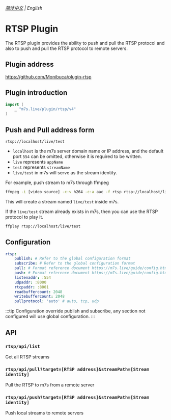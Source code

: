 _[简体中文](https://github.com/Monibuca/plugin-rtsp/README.md) | English_
# RTSP Plugin

The RTSP plugin provides the ability to push and pull the RTSP protocol and also to push and pull the RTSP protocol to remote servers.

## Plugin address

https://github.com/Monibuca/plugin-rtsp

## Plugin introduction

```go
import (
    _ "m7s.live/plugin/rtsp/v4"
)
```

## Push and Pull address form

```
rtsp://localhost/live/test
```
- `localhost` is the m7s server domain name or IP address, and the default port `554` can be omitted, otherwise it is required to be written.
- `live` represents `appName`
- `test` represents `streamName`
- `live/test` in m7s will serve as the stream identity.

For example, push stream to m7s through ffmpeg

```bash
ffmpeg -i [video source] -c:v h264 -c:a aac -f rtsp rtsp://localhost/live/test
```

This will create a stream named `live/test` inside m7s.

If the `live/test` stream already exists in m7s, then you can use the RTSP protocol to play it.

```bash
ffplay rtsp://localhost/live/test
```

## Configuration

```yaml
rtsp:
    publish: # Refer to the global configuration format
    subscribe: # Refer to the global configuration format
    pull: # Format reference document https://m7s.live/guide/config.html#%E6%8F%92%E4%BB%B6%E9%85%8D%E7%BD%AE
    push: # Format reference document https://m7s.live/guide/config.html#%E6%8F%92%E4%BB%B6%E9%85%8D%E7%BD%AE
    listenaddr: :554
    udpaddr: :8000
    rtcpaddr: :8001
    readbuffercount: 2048
    writebuffercount: 2048
    pullprotocol: 'auto' # auto, tcp, udp
```
:::tip Configuration override
publish and subscribe, any section not configured will use global configuration.
:::

## API

### `rtsp/api/list`
Get all RTSP streams

### `rtsp/api/pull?target=[RTSP address]&streamPath=[Stream identity]`
Pull the RTSP to m7s from a remote server

### `rtsp/api/push?target=[RTSP address]&streamPath=[Stream identity]`
Push local streams to remote servers